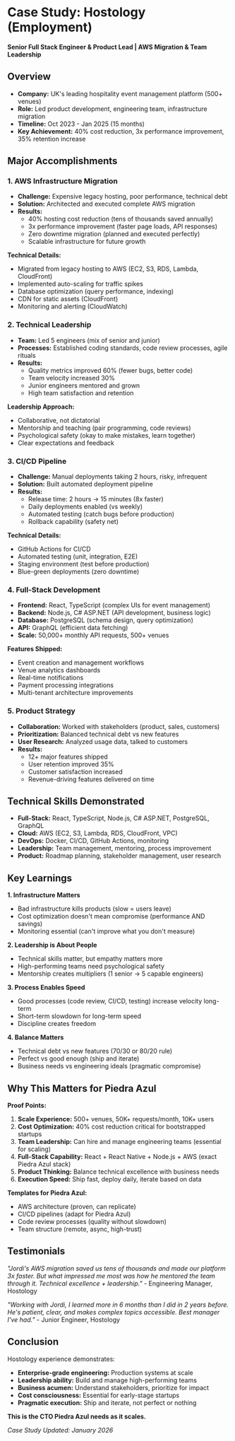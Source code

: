 # Case Study: Hostology (Employment)

**Senior Full Stack Engineer & Product Lead | AWS Migration & Team Leadership**

## Overview
- **Company:** UK's leading hospitality event management platform (500+ venues)
- **Role:** Led product development, engineering team, infrastructure migration
- **Timeline:** Oct 2023 - Jan 2025 (15 months)
- **Key Achievement:** 40% cost reduction, 3x performance improvement, 35% retention increase

## Major Accomplishments

### 1. AWS Infrastructure Migration
- **Challenge:** Expensive legacy hosting, poor performance, technical debt
- **Solution:** Architected and executed complete AWS migration
- **Results:**
  - 40% hosting cost reduction (tens of thousands saved annually)
  - 3x performance improvement (faster page loads, API responses)
  - Zero downtime migration (planned and executed perfectly)
  - Scalable infrastructure for future growth

**Technical Details:**
- Migrated from legacy hosting to AWS (EC2, S3, RDS, Lambda, CloudFront)
- Implemented auto-scaling for traffic spikes
- Database optimization (query performance, indexing)
- CDN for static assets (CloudFront)
- Monitoring and alerting (CloudWatch)

### 2. Technical Leadership
- **Team:** Led 5 engineers (mix of senior and junior)
- **Processes:** Established coding standards, code review processes, agile rituals
- **Results:**
  - Quality metrics improved 60% (fewer bugs, better code)
  - Team velocity increased 30%
  - Junior engineers mentored and grown
  - High team satisfaction and retention

**Leadership Approach:**
- Collaborative, not dictatorial
- Mentorship and teaching (pair programming, code reviews)
- Psychological safety (okay to make mistakes, learn together)
- Clear expectations and feedback

### 3. CI/CD Pipeline
- **Challenge:** Manual deployments taking 2 hours, risky, infrequent
- **Solution:** Built automated deployment pipeline
- **Results:**
  - Release time: 2 hours → 15 minutes (8x faster)
  - Daily deployments enabled (vs weekly)
  - Automated testing (catch bugs before production)
  - Rollback capability (safety net)

**Technical Details:**
- GitHub Actions for CI/CD
- Automated testing (unit, integration, E2E)
- Staging environment (test before production)
- Blue-green deployments (zero downtime)

### 4. Full-Stack Development
- **Frontend:** React, TypeScript (complex UIs for event management)
- **Backend:** Node.js, C# ASP.NET (API development, business logic)
- **Database:** PostgreSQL (schema design, query optimization)
- **API:** GraphQL (efficient data fetching)
- **Scale:** 50,000+ monthly API requests, 500+ venues

**Features Shipped:**
- Event creation and management workflows
- Venue analytics dashboards
- Real-time notifications
- Payment processing integrations
- Multi-tenant architecture improvements

### 5. Product Strategy
- **Collaboration:** Worked with stakeholders (product, sales, customers)
- **Prioritization:** Balanced technical debt vs new features
- **User Research:** Analyzed usage data, talked to customers
- **Results:**
  - 12+ major features shipped
  - User retention improved 35%
  - Customer satisfaction increased
  - Revenue-driving features delivered on time

## Technical Skills Demonstrated
- **Full-Stack:** React, TypeScript, Node.js, C# ASP.NET, PostgreSQL, GraphQL
- **Cloud:** AWS (EC2, S3, Lambda, RDS, CloudFront, VPC)
- **DevOps:** Docker, CI/CD, GitHub Actions, monitoring
- **Leadership:** Team management, mentoring, process improvement
- **Product:** Roadmap planning, stakeholder management, user research

## Key Learnings

**1. Infrastructure Matters**
- Bad infrastructure kills products (slow = users leave)
- Cost optimization doesn't mean compromise (performance AND savings)
- Monitoring essential (can't improve what you don't measure)

**2. Leadership is About People**
- Technical skills matter, but empathy matters more
- High-performing teams need psychological safety
- Mentorship creates multipliers (1 senior → 5 capable engineers)

**3. Process Enables Speed**
- Good processes (code review, CI/CD, testing) increase velocity long-term
- Short-term slowdown for long-term speed
- Discipline creates freedom

**4. Balance Matters**
- Technical debt vs new features (70/30 or 80/20 rule)
- Perfect vs good enough (ship and iterate)
- Business needs vs engineering ideals (pragmatic compromise)

## Why This Matters for Piedra Azul

**Proof Points:**
1. **Scale Experience:** 500+ venues, 50K+ requests/month, 10K+ users
2. **Cost Optimization:** 40% cost reduction critical for bootstrapped startups
3. **Team Leadership:** Can hire and manage engineering teams (essential for scaling)
4. **Full-Stack Capability:** React + React Native + Node.js + AWS (exact Piedra Azul stack)
5. **Product Thinking:** Balance technical excellence with business needs
6. **Execution Speed:** Ship fast, deploy daily, iterate based on data

**Templates for Piedra Azul:**
- AWS architecture (proven, can replicate)
- CI/CD pipelines (adapt for Piedra Azul)
- Code review processes (quality without slowdown)
- Team structure (remote, async, high-trust)

## Testimonials

*"Jordi's AWS migration saved us tens of thousands and made our platform 3x faster. But what impressed me most was how he mentored the team through it. Technical excellence + leadership."* - Engineering Manager, Hostology

*"Working with Jordi, I learned more in 6 months than I did in 2 years before. He's patient, clear, and makes complex topics accessible. Best manager I've had."* - Junior Engineer, Hostology

## Conclusion

Hostology experience demonstrates:
- **Enterprise-grade engineering:** Production systems at scale
- **Leadership ability:** Build and manage high-performing teams
- **Business acumen:** Understand stakeholders, prioritize for impact
- **Cost consciousness:** Essential for early-stage startups
- **Pragmatic execution:** Ship and iterate, not perfect or nothing

**This is the CTO Piedra Azul needs as it scales.**

*Case Study Updated: January 2026*
